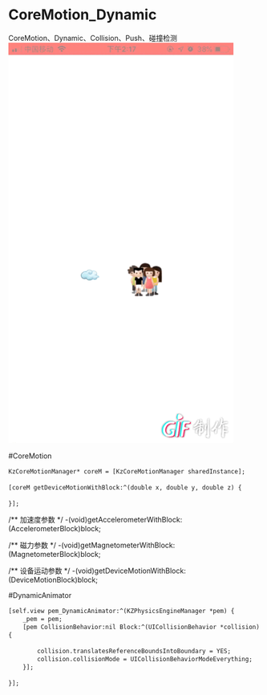# CoreMotion_Dynamic    
CoreMotion、Dynamic、Collision、Push、碰撞检测   
![image](https://github.com/1074653827/CoreMotion_Dynamic/blob/master/demo.gif)

#CoreMotion

    KzCoreMotionManager* coreM = [KzCoreMotionManager sharedInstance];

    [coreM getDeviceMotionWithBlock:^(double x, double y, double z) {

    }];
    
/**
 加速度参数
 */
-(void)getAccelerometerWithBlock:(AccelerometerBlock)block;

/**
 磁力参数
 */
-(void)getMagnetometerWithBlock:(MagnetometerBlock)block;

/**
 设备运动参数
 */
-(void)getDeviceMotionWithBlock:(DeviceMotionBlock)block;


#DynamicAnimator

    [self.view pem_DynamicAnimator:^(KZPhysicsEngineManager *pem) {
        _pem = pem;
        [pem CollisionBehavior:nil Block:^(UICollisionBehavior *collision) {

            collision.translatesReferenceBoundsIntoBoundary = YES;
            collision.collisionMode = UICollisionBehaviorModeEverything;
        }];

    }];


    
    
